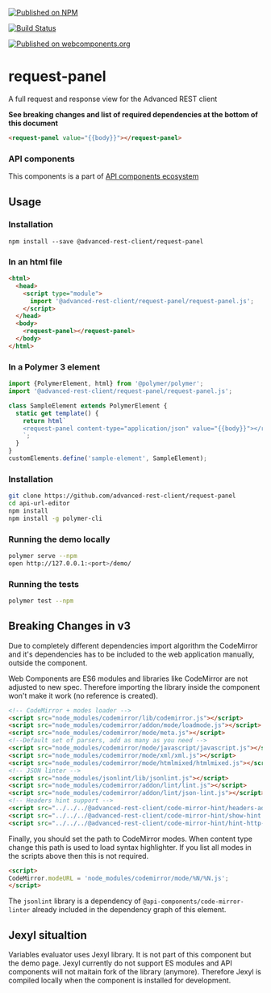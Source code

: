 [![Published on NPM](https://img.shields.io/npm/v/@advanced-rest-client/request-panel.svg)](https://www.npmjs.com/package/@advanced-rest-client/request-panel)

[![Build Status](https://travis-ci.org/advanced-rest-client/api-url-data-model.svg?branch=stage)](https://travis-ci.org/advanced-rest-client/request-panel)

[![Published on webcomponents.org](https://img.shields.io/badge/webcomponents.org-published-blue.svg)](https://www.webcomponents.org/element/advanced-rest-client/request-panel)

# request-panel

A full request and response view for the Advanced REST client

**See breaking changes and list of required dependencies at the bottom of this document**

```html
<request-panel value="{{body}}"></request-panel>
```

### API components

This components is a part of [API components ecosystem](https://elements.advancedrestclient.com/)

## Usage

### Installation
```
npm install --save @advanced-rest-client/request-panel
```

### In an html file

```html
<html>
  <head>
    <script type="module">
      import '@advanced-rest-client/request-panel/request-panel.js';
    </script>
  </head>
  <body>
    <request-panel></request-panel>
  </body>
</html>
```

### In a Polymer 3 element

```js
import {PolymerElement, html} from '@polymer/polymer';
import '@advanced-rest-client/request-panel/request-panel.js';

class SampleElement extends PolymerElement {
  static get template() {
    return html`
    <request-panel content-type="application/json" value="{{body}}"></request-panel>
    `;
  }
}
customElements.define('sample-element', SampleElement);
```

### Installation

```sh
git clone https://github.com/advanced-rest-client/request-panel
cd api-url-editor
npm install
npm install -g polymer-cli
```

### Running the demo locally

```sh
polymer serve --npm
open http://127.0.0.1:<port>/demo/
```

### Running the tests
```sh
polymer test --npm
```

## Breaking Changes in v3

Due to completely different dependencies import algorithm the CodeMirror and it's dependencies has to
be included to the web application manually, outside the component.

Web Components are ES6 modules and libraries like CodeMirror are not adjusted to
new spec. Therefore importing the library inside the component won't make it work
(no reference is created).

```html
<!-- CodeMirror + modes loader -->
<script src="node_modules/codemirror/lib/codemirror.js"></script>
<script src="node_modules/codemirror/addon/mode/loadmode.js"></script>
<script src="node_modules/codemirror/mode/meta.js"></script>
<!--Default set of parsers, add as many as you need -->
<script src="node_modules/codemirror/mode/javascript/javascript.js"></script>
<script src="node_modules/codemirror/mode/xml/xml.js"></script>
<script src="node_modules/codemirror/mode/htmlmixed/htmlmixed.js"></script>
<!-- JSON linter -->
<script src="node_modules/jsonlint/lib/jsonlint.js"></script>
<script src="node_modules/codemirror/addon/lint/lint.js"></script>
<script src="node_modules/codemirror/addon/lint/json-lint.js"></script>
<!-- Headers hint support -->
<script src="../../../@advanced-rest-client/code-mirror-hint/headers-addon.js"></script>
<script src="../../../@advanced-rest-client/code-mirror-hint/show-hint.js"></script>
<script src="../../../@advanced-rest-client/code-mirror-hint/hint-http-headers.js"></script>
```

Finally, you should set the path to CodeMirror modes. When content type change
this path is used to load syntax highlighter. If you list all modes in the scripts
above then this is not required.

```html
<script>
CodeMirror.modeURL = 'node_modules/codemirror/mode/%N/%N.js';
</script>
```

The `jsonlint` library is a dependency of `@api-components/code-mirror-linter`
already included in the dependency graph of this element.

## Jexyl situaltion

Variables evaluator uses Jexyl library. It is not part of this component but the demo page.
Jexyl currently do not support ES modules and API components will not maitain fork of the
library (anymore). Therefore Jexyl is compiled locally when the component is installed for
development.
